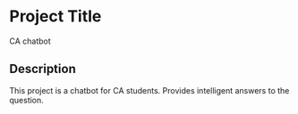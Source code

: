 # Project Title
CA chatbot

## Description
This project is a chatbot for CA students. Provides intelligent answers to the question.
